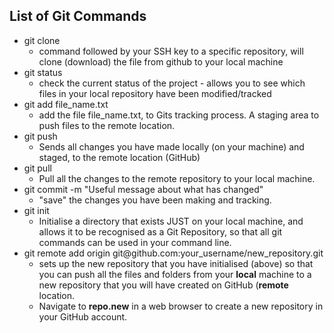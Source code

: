 <h2>List of Git Commands</h2>
<ul>
    <li>git clone
        <ul>
            <li>command followed by your SSH key to a specific repository, will clone (download) the file from github to your local machine</li>
        </ul>
    </li>
    <li>git status
        <ul>
            <li> check the current status of the project - allows you to see which files in your local repository have been modified/tracked</li>
        </ul>
    </li> 
    <li>git add file_name.txt
        <ul>
            <li>add the file file_name.txt, to Gits tracking process. A staging area to push files to the remote location.</li>
        </ul>
    </li>
    <li>git push
        <ul>
            <li>Sends all changes you have made locally (on your machine) and staged, to the remote location (GitHub)</li>
        </ul>
    </li>
    <li>git pull
        <ul>
            <li>Pull all the changes to the remote repository to your local machine. </li>
        </ul>
    </li>
    <li>git commit -m "Useful message about what has changed"
        <ul>
            <li>"save" the changes you have been making and tracking.</li>
        </ul>
    </li>
    <li>git init
        <ul>
            <li>Initialise a directory that exists JUST on your local machine, and allows it to be recognised as a Git Repository, so that all git commands can be used in your command line.</li>
        </ul>
    </li>
    <li>git remote add origin git@github.com:your_username/new_repository.git
        <ul>
            <li>sets up the new repository that you have initialised (above) so that you can push all the files and folders from your <strong>local</strong> machine to a new repository that you will have created on GitHub (<strong>remote</strong> location.</li>
            <li>Navigate to <strong> repo.new</strong> in a web browser to create a new repository in your GitHub account.</li>
        </ul>
    </li>
</ul>